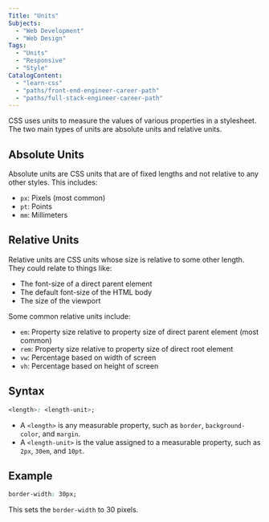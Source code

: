 ```yaml
---
Title: "Units"
Subjects:
  - "Web Development"
  - "Web Design"
Tags:
  - "Units"
  - "Responsive"
  - "Style"
CatalogContent:
  - "learn-css"
  - "paths/front-end-engineer-career-path"
  - "paths/full-stack-engineer-career-path"
---
```


CSS uses units to measure the values of various properties in a stylesheet. The two main types of units are absolute units and relative units.

## Absolute Units

Absolute units are CSS units that are of fixed lengths and not relative to any other styles. This includes: 

* `px`: Pixels (most common)
* `pt`: Points 
* `mm`: Millimeters

## Relative Units

Relative units are CSS units whose size is relative to some other length. They could relate to things like:

* The font-size of a direct parent element
* The default font-size of the HTML body
* The size of the viewport

Some common relative units include: 

* `em`: Property size relative to property size of direct parent element (most common)
* `rem`: Property size relative to property size of direct root element
* `vw`: Percentage based on width of screen
* `vh`: Percentage based on height of screen


## Syntax

```css
<length>: <length-unit>;
```

- A `<length>` is any measurable property, such as `border`, `background-color`, and `margin`.
- A `<length-unit>` is the value assigned to a measurable property, such as `2px`, `30em`, and `10pt`.

## Example

```css
border-width: 30px;
```

This sets the `border-width` to 30 pixels.
